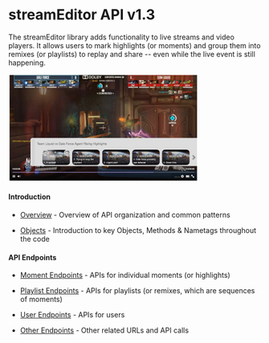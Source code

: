 <a name="top"></a>

# streamEditor API v1.3

The streamEditor library adds functionality to live streams and video players. It allows users to mark highlights (or moments) and group them into remixes (or playlists) to replay and share -- even while the live event is still happening.

<img src="/doc/v1/screenshot.png" width="75%" height="75%" />

#### Introduction

- [Overview](/doc/v1/overview.md#top) - Overview of API organization and common patterns

- [Objects](/doc/v1/objects.md#top) - Introduction to key Objects, Methods & Nametags throughout the code

#### API Endpoints

- [Moment Endpoints](/doc/v1/moments.md#top) - APIs for individual moments (or highlights)

- [Playlist Endpoints](/doc/v1/playlists.md#top) - APIs for playlists (or remixes, which are sequences of moments)

- [User Endpoints](/doc/v1/users.md#top) - APIs for users

- [Other Endpoints](/doc/v1/misc.md#top) - Other related URLs and API calls
